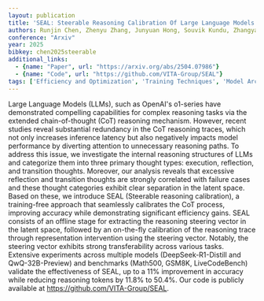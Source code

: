 ```yaml
---
layout: publication
title: 'SEAL: Steerable Reasoning Calibration Of Large Language Models For Free'
authors: Runjin Chen, Zhenyu Zhang, Junyuan Hong, Souvik Kundu, Zhangyang Wang
conference: "Arxiv"
year: 2025
bibkey: chen2025steerable
additional_links:
  - {name: "Paper", url: "https://arxiv.org/abs/2504.07986"}
  - {name: "Code", url: "https://github.com/VITA-Group/SEAL"}
tags: ['Efficiency and Optimization', 'Training Techniques', 'Model Architecture', 'Has Code', 'Attention Mechanism']
---
```

Large Language Models (LLMs), such as OpenAI's o1-series have demonstrated
compelling capabilities for complex reasoning tasks via the extended
chain-of-thought (CoT) reasoning mechanism. However, recent studies reveal
substantial redundancy in the CoT reasoning traces, which not only increases
inference latency but also negatively impacts model performance by diverting
attention to unnecessary reasoning paths. To address this issue, we investigate
the internal reasoning structures of LLMs and categorize them into three
primary thought types: execution, reflection, and transition thoughts.
Moreover, our analysis reveals that excessive reflection and transition
thoughts are strongly correlated with failure cases and these thought
categories exhibit clear separation in the latent space. Based on these, we
introduce SEAL (Steerable reasoning calibration), a training-free approach that
seamlessly calibrates the CoT process, improving accuracy while demonstrating
significant efficiency gains. SEAL consists of an offline stage for extracting
the reasoning steering vector in the latent space, followed by an on-the-fly
calibration of the reasoning trace through representation intervention using
the steering vector. Notably, the steering vector exhibits strong
transferability across various tasks. Extensive experiments across multiple
models (DeepSeek-R1-Distill and QwQ-32B-Preview) and benchmarks (Math500,
GSM8K, LiveCodeBench) validate the effectiveness of SEAL, up to a 11%
improvement in accuracy while reducing reasoning tokens by 11.8% to 50.4%. Our
code is publicly available at https://github.com/VITA-Group/SEAL.
